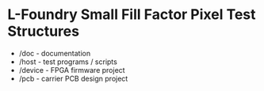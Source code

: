 # L-Foundry Small Fill Factor Pixel Test Structures

 - /doc - documentation
 - /host - test programs / scripts
 - /device - FPGA firmware project
 - /pcb - carrier PCB design project

 
